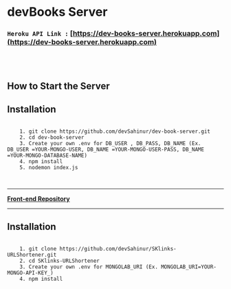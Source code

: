 # **devBooks Server**
### `Heroku API Link :` [https://dev-books-server.herokuapp.com](https://dev-books-server.herokuapp.com)

<br>
<br>

## How to Start the Server

## Installation
```

    1. git clone https://github.com/devSahinur/dev-book-server.git
    2. cd dev-book-server
    3. Create your own .env for DB_USER , DB_PASS, DB_NAME (Ex. DB_USER =YOUR-MONGO-USER, DB_NAME =YOUR-MONGO-USER-PASS, DB_NAME =YOUR-MONGO-DATABASE-NAME)
    4. npm install
    5. nodemon index.js

    
```

<hr/>

**[Front-end Repository](https://github.com/devSahinur/dev-book-client)**
<hr/>




## Installation
```

    1. git clone https://github.com/devSahinur/SKlinks-URLShortener.git
    2. cd SKlinks-URLShortener
    3. Create your own .env for MONGOLAB_URI (Ex. MONGOLAB_URI=YOUR-MONGO-API-KEY_)
    4. npm install

    
```
